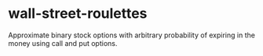 # wall-street-roulettes
Approximate binary stock options with arbitrary probability of expiring in the money using call and put options.
